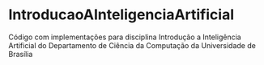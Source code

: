IntroducaoAInteligenciaArtificial
=================================

Código com implementações para disciplina Introdução a Inteligência Artificial do Departamento de Ciência da Computação da Universidade de Brasília
